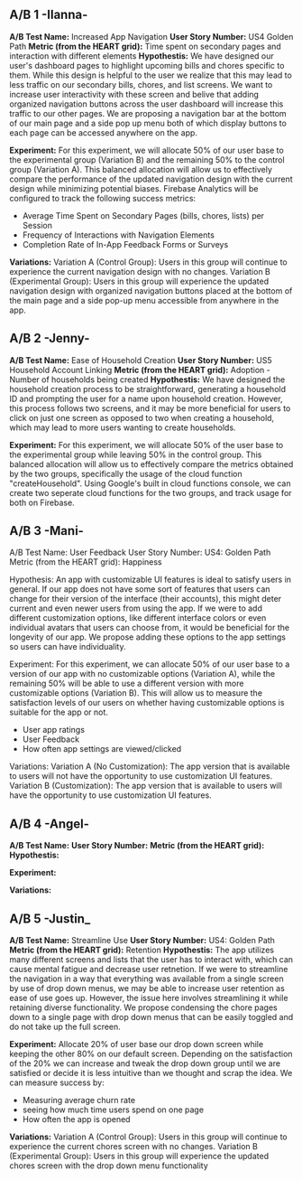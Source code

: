 ## A/B 1 -Ilanna-
**A/B Test Name:** Increased App Navigation
**User Story Number:** US4 Golden Path
**Metric (from the HEART grid):** Time spent on secondary pages and interaction with different elements
**Hypothestis:** We have designed our user's dashboard pages to highlight upcoming bills and chores specific to them. While this design is helpful to the user we realize that this may lead to less traffic on our secondary bills, chores, and list screens. We want to increase user interactivity with these screen and belive that adding organized navigation buttons across the user dashboard will increase this traffic to our other pages. We are proposing a navigation bar at the bottom of our main page and a side pop up menu both of which display buttons to each page can be accessed anywhere on the app.

**Experiment:** For this experiment, we will allocate 50% of our user base to the experimental group (Variation B) and the remaining 50% to the control group (Variation A). This balanced allocation will allow us to effectively compare the performance of the updated navigation design with the current design while minimizing potential biases. Firebase Analytics will be configured to track the following success metrics:
- Average Time Spent on Secondary Pages (bills, chores, lists) per Session
- Frequency of Interactions with Navigation Elements
- Completion Rate of In-App Feedback Forms or Surveys

**Variations:**
Variation A (Control Group): Users in this group will continue to experience the current navigation design with no changes.
Variation B (Experimental Group): Users in this group will experience the updated navigation design with organized navigation buttons placed at the bottom of the main page and a side pop-up menu accessible from anywhere in the app.

## A/B 2 -Jenny-
**A/B Test Name:** Ease of Household Creation 
**User Story Number:** US5 Household Account Linking 
**Metric (from the HEART grid):** Adoption - Number of households being created
**Hypothestis:** We have designed the household creation process to be straightforward, generating a household ID and prompting the user for a name upon household creation. However, this process follows two screens, and it may be more beneficial for users to click on just one screen as opposed to two when creating a household, which may lead to more users wanting to create households. 

**Experiment:** For this experiment, we will allocate 50% of the user base to the experimental group while leaving 50% in the control group. This balanced allocation will allow us to effectively compare the metrics obtained by the two groups, specifically the usage of the cloud function "createHousehold". Using Google's built in cloud functions console, we can create two seperate cloud functions for the two groups, and track usage for both on Firebase. 

## A/B 3 -Mani-
A/B Test Name: User Feedback 
User Story Number: US4: Golden Path
Metric (from the HEART grid): Happiness 

Hypothesis: An app with customizable UI features is ideal to satisfy users in general. If our app does not have some sort of features that users can change for their version of the interface (their accounts), this might deter current and even newer users from using the app. If we were to add different customization options, like different interface colors or even individual avatars that users can choose from, it would be beneficial for the longevity of our app. We propose adding these options to the app settings so users can have individuality.

Experiment: For this experiment, we can allocate 50% of our user base to a version of our app with no customizable options (Variation A), while the remaining 50% will be able to use a different version with more customizable options (Variation B). This will allow us to measure the satisfaction levels of our users on whether having customizable options is suitable for the app or not. 

- User app ratings
- User Feedback
- How often app settings are viewed/clicked 

Variations: 
    Variation A (No Customization): The app version that is available to users will not have the opportunity to use customization UI features.
    Variation B (Customization): The app version that is available to users will have the opportunity to use customization UI features.


## A/B 4 -Angel-
**A/B Test Name:** 
**User Story Number:**
**Metric (from the HEART grid):**
**Hypothestis:**

**Experiment:**

**Variations:**

## A/B 5 -Justin_
**A/B Test Name:** Streamline Use
**User Story Number:** US4: Golden Path
**Metric (from the HEART grid):** Retention
**Hypothestis:** The app utilizes many different screens and lists that the user has to interact with, which can cause mental fatigue and decrease user retnetion. If we were to streamline the navigation in a way that everything was available from a single screen by use of drop down menus, we may be able to increase user retention as ease of use goes up. However, the issue here involves streamlining it while retaining diverse functionality. We propose condensing the chore pages down to a single page with drop down menus that can be easily toggled and do not take up the full screen. 

**Experiment:**  Allocate 20% of user base our drop down screen while keeping the other 80% on our default screen. Depending on the satisfaction of the 20% we can increase and tweak the drop down group until we are satisfied or decide it is less intuitive than we thought and scrap the idea. We can measure success by:
- Measuring average churn rate
- seeing how much time users spend on one page
- How often the app is opened

**Variations:** Variation A (Control Group): Users in this group will continue to experience the current chores screen with no changes.
Variation B (Experimental Group): Users in this group will experience the updated chores screen with the drop down menu functionality
